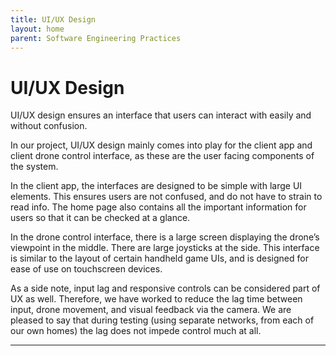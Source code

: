 ```yaml
---
title: UI/UX Design
layout: home
parent: Software Engineering Practices
---
```

# UI/UX Design

UI/UX design ensures an interface that users can interact with easily and without confusion.  
  
In our project, UI/UX design mainly comes into play for the client app and client drone control interface, as these are the user facing components of the system.  
  
In the client app, the interfaces are designed to be simple with large UI elements. This ensures users are not confused, and do not have to strain to read info. The home page also contains all the important information for users so that it can be checked at a glance.  
  
In the drone control interface, there is a large screen displaying the drone’s viewpoint in the middle. There are large joysticks at the side. This interface is similar to the layout of certain handheld game UIs, and is designed for ease of use on touchscreen devices.  
  
As a side note, input lag and responsive controls can be considered part of UX as well. Therefore, we have worked to reduce the lag time between input, drone movement, and visual feedback via the camera. We are pleased to say that during testing (using separate networks, from each of our own homes) the lag does not impede control much at all.  
  


----

[Just the Docs]: https://just-the-docs.github.io/just-the-docs/
[GitHub Pages]: https://docs.github.com/en/pages
[README]: https://github.com/just-the-docs/just-the-docs-template/blob/main/README.md
[Jekyll]: https://jekyllrb.com
[GitHub Pages / Actions workflow]: https://github.blog/changelog/2022-07-27-github-pages-custom-github-actions-workflows-beta/
[use this template]: https://github.com/just-the-docs/just-the-docs-template/generate
